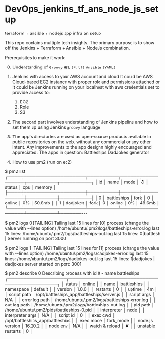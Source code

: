 # DevOps_jenkins_tf_ans_node_js_setup
terraform + ansible + nodejs app infra an setup

This repo contains multiple tech insights. 
The primary purpose is to show off the Jenkins + Terraform + Ansible + NodeJs combination. 

Prerequisites to make it work:

0. Understanding of 
  `Groovy`
  `HSL` `(*.tf)`
  `Ansible` `(YAML)`
  
1. Jenkins with access to your AWS account and cloud
   It could be AWS Cloud-based EC2 instance with proper role and permissions attached
     or
   It could be Jenkins running on your localhost with aws credentials set to provide access to:
     1. EC2
     2. Role
     3. S3
2. The second part involves understanding of Jenkins pipeline and how to set them up using Jenkins `groovy` language
3. The app's directories are used as open-source products available in public repositories on the web. without any commercial or any other intent. Any improvements to the app desighn highly encouraged and appreciated.
     The apps in question:
         Battleships
         DadJokes generator 
         
4. How to use pm2 (run on ec2)

$ pm2 list
┌────┬────────────────────┬──────────┬──────┬───────────┬──────────┬──────────┐
│ id │ name               │ mode     │ ↺    │ status    │ cpu      │ memory   │
├────┼────────────────────┼──────────┼──────┼───────────┼──────────┼──────────┤
│ 0  │ battleships        │ fork     │ 0    │ online    │ 0%       │ 50.8mb   │
│ 1  │ dadjokes           │ fork     │ 0    │ online    │ 0%       │ 48.6mb   │
└────┴────────────────────┴──────────┴──────┴───────────┴──────────┴───────---

$ pm2 logs 0
[TAILING] Tailing last 15 lines for [0] process (change the value with --lines option)
/home/ubuntu/.pm2/logs/battleships-error.log last 15 lines:
/home/ubuntu/.pm2/logs/battleships-out.log last 15 lines:
0|battlesh | Server running on port 3000

$ pm2 logs 1
[TAILING] Tailing last 15 lines for [1] process (change the value with --lines option)
/home/ubuntu/.pm2/logs/dadjokes-error.log last 15 lines:
/home/ubuntu/.pm2/logs/dadjokes-out.log last 15 lines:
1|dadjokes | dadjokes server started on port: 3001

$ pm2 describe 0
 Describing process with id 0 - name battleships 
┌───────────────────┬──────────────────────────────────────────────┐
│ status            │ online                                       │
│ name              │ battleships                                  │
│ namespace         │ default                                      │
│ version           │ 1.0.0                                        │
│ restarts          │ 0                                            │
│ uptime            │ 4m                                           │
│ script path       │ /opt/battleships_app/battleships/server.js   │
│ script args       │ N/A                                          │
│ error log path    │ /home/ubuntu/.pm2/logs/battleships-error.log │
│ out log path      │ /home/ubuntu/.pm2/logs/battleships-out.log   │
│ pid path          │ /home/ubuntu/.pm2/pids/battleships-0.pid     │
│ interpreter       │ node                                         │
│ interpreter args  │ N/A                                          │
│ script id         │ 0                                            │
│ exec cwd          │ /opt/battleships_app/battleships             │
│ exec mode         │ fork_mode                                    │
│ node.js version   │ 16.20.2                                      │
│ node env          │ N/A                                          │
│ watch & reload    │ ✘                                           │
│ unstable restarts │ 0                                            │





